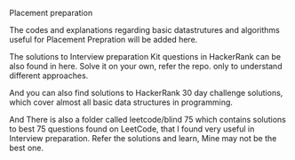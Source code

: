 Placement preparation

The codes and explanations regarding basic datastrutures and algorithms useful for Placement Prepration will be added here.

The solutions to Interview preparation Kit questions in HackerRank can be also found in here. Solve it on your own, refer the repo. only to understand different approaches.

And you can also find solutions to HackerRank 30 day challenge solutions, which cover almost all basic data structures in programming. 

And There is also a folder called leetcode/blind 75 which contains solutions to best 75 questions found on LeetCode, that I found very useful in Interview preparation. Refer the solutions and learn, Mine may not be the best one.
